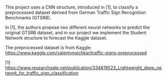 This project uses a CNN structure, introduced in [1], to classify a preprocessed dataset derived from German Traffic Sign Recognition Benchmarks (GTSRB).  
  
In [1], the authors propose two different neural networks to predict the original GTSRB dataset, and in our project we implement the Student Network structure to forecast the Kaggle dataset.  
  
The preprocessed dataset is from Kaggle: https://www.kaggle.com/valentynsichkar/traffic-signs-preprocessed  
  
[1] https://www.researchgate.net/publication/334819523_Lightweight_deep_network_for_traffic_sign_classification
